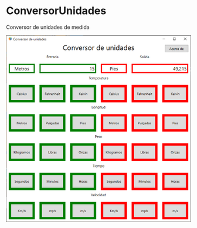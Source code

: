 # ConversorUnidades
Conversor de unidades de medida

![Captura](./Capturas/Conversor%20de%20unidades.png)
